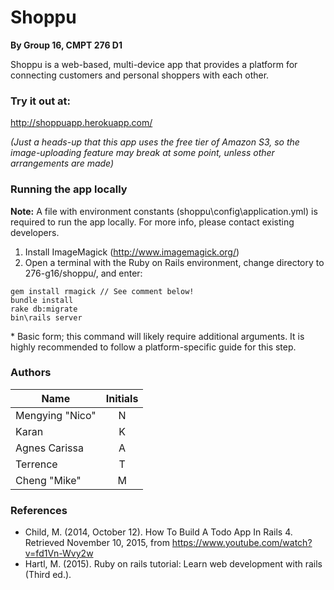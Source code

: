 # Shoppu
**By Group 16, CMPT 276 D1**

Shoppu is a web-based, multi-device app that provides a platform for connecting customers and personal shoppers with each other.

### Try it out at:
http://shoppuapp.herokuapp.com/

*(Just a heads-up that this app uses the free tier of Amazon S3, so the image-uploading feature may break at some point, unless other arrangements are made)*

### Running the app locally
**Note:** A file with environment constants (shoppu\config\application.yml) is required to run the app locally. For more info, please contact existing developers.

1. Install ImageMagick (http://www.imagemagick.org/)
2. Open a terminal with the Ruby on Rails environment, change directory to 276-g16/shoppu/, and enter:
```
gem install rmagick // See comment below!
bundle install
rake db:migrate
bin\rails server
```

\* Basic form; this command will likely require additional arguments. It is highly recommended to follow a platform-specific guide for this step.

### Authors
| Name            | Initials  |
| --------------- |:---------:|
| Mengying "Nico" | N         |
| Karan           | K         |
| Agnes Carissa   | A         |
| Terrence        | T         |
| Cheng "Mike"    | M         |

### References
* Child, M. (2014, October 12). How To Build A Todo App In Rails 4. Retrieved November 10, 2015, from https://www.youtube.com/watch?v=fd1Vn-Wvy2w
* Hartl, M. (2015). Ruby on rails tutorial: Learn web development with rails (Third ed.).
